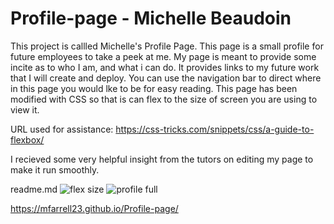 # Profile-page - Michelle Beaudoin
This project is callled Michelle's Profile Page.
This page is a small profile for future employees to take a peek at me.
My page is meant to provide some incite as to who I am, and what i can do.
It provides links to my future work that I will create and deploy.
You can use the navigation bar to direct where in this page you would lke to be for easy reading.
This page has been modified with CSS so that is can flex to the size of screen you are using to view it.

URL used for assistance: https://css-tricks.com/snippets/css/a-guide-to-flexbox/

I recieved some very helpful insight from the tutors on editing my page to make it run smoothly.

readme.md
![flex size](flexsize.png)
![profile full](profilefull.png)

https://mfarrell23.github.io/Profile-page/

